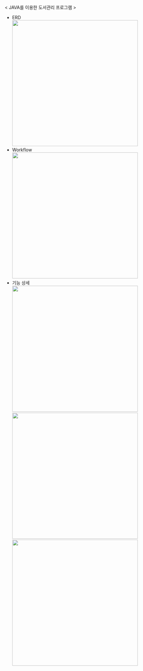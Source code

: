 
< JAVA를 이용한 도서관리 프로그램 >

- ERD <br>
<img src="https://github.com/juyub/BookM_TTT/assets/126839881/81e33f9a-b9c8-4b6b-9682-e268e5b5011f" width="400" /> <br>
- Workflow <br>
<img src="https://github.com/juyub/BookM_TTT/assets/126839881/3164f7c5-2e28-43e3-909c-9acd17b155c4" width="400" /> <br>
- 기능 상세 <br>
<img src="https://github.com/juyub/BookM_TTT/assets/126839881/a40a4036-05db-4e3f-9f55-61b2c927768c" width="400" /> <br>
<img src="https://github.com/juyub/BookM_TTT/assets/126839881/5f01518b-bdc0-4a19-b41c-b9fc0a7170d3" width="400" /> <br>
<img src="https://github.com/juyub/BookM_TTT/assets/126839881/8b0df5c9-7755-409e-9b63-0e69dbfbeab6" width="400" /> <br>

<!--
<img src="https://github.com/juyub/BookM_TTT/assets/126839881/8370b79b-21c8-4cb7-add8-594e48696f26" width="400" /> <br>
<img src="https://github.com/juyub/BookM_TTT/assets/126839881/6992d267-90be-439f-8518-4bbb314e321d" width="400" /> <br>
<img src="https://github.com/juyub/BookM_TTT/assets/126839881/71a69d7b-0274-4516-bc1b-3e6e17b6b26e" width="400" /> <br>
<img src="https://github.com/juyub/BookM_TTT/assets/126839881/359cf93c-616f-45a9-8c04-40cd713989f7" width="400" /> <br>
-->
